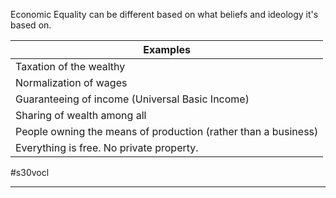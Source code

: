 Economic Equality can be different based on what beliefs and ideology it's based on.

| Examples                                                       |
| -------------------------------------------------------------- |
| Taxation of the wealthy                                        |
| Normalization of wages                                         |
| Guaranteeing of income (Universal Basic Income)                |
| Sharing of wealth among all                                    |
| People owning the means of production (rather than a business) |
| Everything is free. No private property.                       |

#s30vocl 

---
